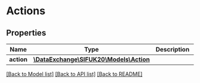 # Actions

## Properties
Name | Type | Description | Notes
------------ | ------------- | ------------- | -------------
**action** | [**\DataExchange\SIFUK20\Models\Action**](Action.md) |  | [optional] 

[[Back to Model list]](../README.md#documentation-for-models) [[Back to API list]](../README.md#documentation-for-api-endpoints) [[Back to README]](../README.md)


